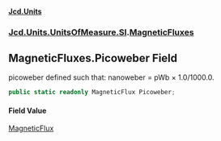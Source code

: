 #### [Jcd.Units](index 'index')
### [Jcd.Units.UnitsOfMeasure.SI](Jcd.Units.UnitsOfMeasure.SI 'Jcd.Units.UnitsOfMeasure.SI').[MagneticFluxes](MagneticFluxes 'Jcd.Units.UnitsOfMeasure.SI.MagneticFluxes')

## MagneticFluxes.Picoweber Field

picoweber defined such that: nanoweber = pWb × 1.0/1000.0.

```csharp
public static readonly MagneticFlux Picoweber;
```

#### Field Value
[MagneticFlux](MagneticFlux 'Jcd.Units.UnitTypes.MagneticFlux')